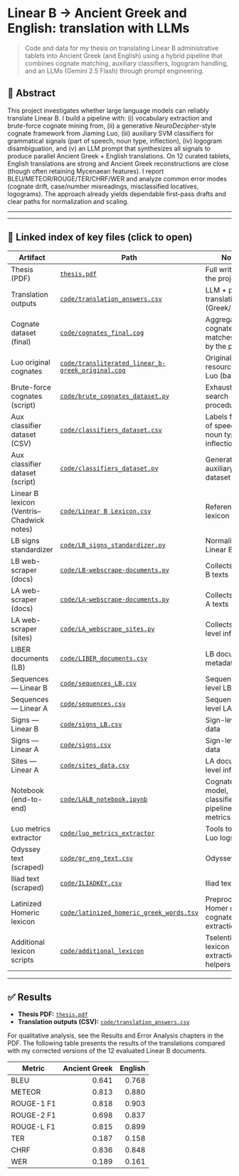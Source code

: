 # Linear B → Ancient Greek and English: translation with LLMs

> Code and data for my thesis on translating Linear B administrative tablets into Ancient Greek (and English) using a hybrid pipeline that combines cognate matching, auxiliary classifiers, logogram handling, and an LLMs (Gemini 2.5 Flash) through prompt engineering.

## 📄 Abstract

This project investigates whether large language models can reliably translate Linear B. I build a pipeline with: (i) vocabulary extraction and brute-force cognate mining from, (ii) a generative *NeuroDecipher*-style cognate framework from Jiaming Luo, (iii) auxiliary SVM classifiers for grammatical signals (part of speech, noun type, inflection), (iv) logogram disambiguation, and (v) an LLM prompt that synthesizes all signals to produce parallel Ancient Greek + English translations. On 12 curated tablets, English translations are strong and Ancient Greek reconstructions are close (though often retaining Mycenaean features). I report BLEU/METEOR/ROUGE/TER/CHRF/WER and analyze common error modes (cognate drift, case/number misreadings, misclassified locatives, logograms). The approach already yields dependable first-pass drafts and clear paths for normalization and scaling.

---

---

## 🔗 Linked index of key files (click to open)

| Artifact | Path | Notes |
|---|---|---|
| Thesis (PDF) | [`thesis.pdf`](./thesis.pdf) | Full write-up of the project |
| Translation outputs | [`code/translation_answers.csv`](./code/translation_answers.csv) | LLM + pipeline translations (Greek/English) |
| Cognate dataset (final) | [`code/cognates_final.cog`](./code/cognates_final.cog) | Aggregated cognate matches used by the pipeline |
| Luo original cognates | [`code/transliterated_linear_b-greek_original.cog`](./code/transliterated_linear_b-greek_original.cog) | Original resource from Luo (baseline) |
| Brute-force cognates (script) | [`code/brute_cognates_dataset.py`](./code/brute_cognates_dataset.py) | Exhaustive search procedure |
| Aux classifier dataset (CSV) | [`code/classifiers_dataset.csv`](./code/classifiers_dataset.csv) | Labels for part of speech / noun type / inflection |
| Aux classifier dataset (script) | [`code/classifiers_dataset.py`](./code/classifiers_dataset.py) | Generates the auxiliary dataset |
| Linear B lexicon (Ventris–Chadwick notes) | [`code/Linear B Lexicon.csv`](<./code/Linear%20B%20Lexicon.csv>) | Reference lexicon |
| LB signs standardizer | [`code/LB_signs_standardizer.py`](./code/LB_signs_standardizer.py) | Normalizes Linear B signs |
| LB web-scraper (docs) | [`code/LB-webscrape-documents.py`](./code/LB-webscrape-documents.py) | Collects Linear B texts |
| LA web-scraper (docs) | [`code/LA-webscrape-documents.py`](./code/LA-webscrape-documents.py) | Collects Linear A texts |
| LA web-scraper (sites) | [`code/LA_webscrape_sites.py`](./code/LA_webscrape_sites.py) | Collects site-level info |
| LIBER documents (LB) | [`code/LIBER_documents.csv`](./code/LIBER_documents.csv) | LB document metadata |
| Sequences — Linear B | [`code/sequences_LB.csv`](./code/sequences_LB.csv) | Sequence-level LB data |
| Sequences — Linear A | [`code/sequences.csv`](./code/sequences.csv) | Sequence-level LA data |
| Signs — Linear B | [`code/signs_LB.csv`](./code/signs_LB.csv) | Sign-level LB data |
| Signs — Linear A | [`code/signs.csv`](./code/signs.csv) | Sign-level LA data |
| Sites — Linear A | [`code/sites_data.csv`](./code/sites_data.csv) | LA document-level info |
| Notebook (end-to-end) | [`code/LALB_notebook.ipynb`](./code/LALB_notebook.ipynb) | Cognate model, classifiers, pipeline, MT metrics |
| Luo metrics extractor | [`code/luo_metrics_extractor`](./code/luo_metrics_extractor) | Tools to parse Luo logs/plots |
| Odyssey text (scraped) | [`code/gr_eng_text.csv`](./code/gr_eng_text.csv) | Odyssey text |
| Iliad text (scraped) | [`code/ILIADKEY.csv`](./code/ILIADKEY.csv) | Iliad text |
| Latinized Homeric lexicon | [`code/latinized_homeric_greek_words.tsv`](./code/latinized_homeric_greek_words.tsv) | Preprocessed Homer data for cognates extraction |
| Additional lexicon scripts | [`code/additional_lexicon`](./code/additional_lexicon) | Tselentis' lexicon extraction helpers |

---

## ✅ Results

- **Thesis PDF:** [`thesis.pdf`](./thesis.pdf)  
- **Translation outputs (CSV):** [`code/translation_answers.csv`](./code/translation_answers.csv)  

[comment]: <> (- **Presentation**: [`presentation.pdf`] etc.)


For qualitative analysis, see the Results and Error Analysis chapters in the PDF.
The following table presents the results of the translations compared with my corrected versions of the 12 evaluated Linear B documents.

| Metric     | Ancient Greek | English |
| ---------- | ------------: | ------: |
| BLEU       |         0.641 |   0.768 |
| METEOR     |         0.813 |   0.880 |
| ROUGE-1 F1 |         0.818 |   0.903 |
| ROUGE-2 F1 |         0.698 |   0.837 |
| ROUGE-L F1 |         0.815 |   0.899 |
| TER        |         0.187 |   0.158 |
| CHRF       |         0.836 |   0.848 |
| WER        |         0.189 |   0.161 |
